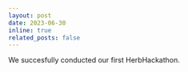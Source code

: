 ```yaml
---
layout: post
date: 2023-06-30
inline: true
related_posts: false
---
```


We succesfully conducted our first HerbHackathon.
